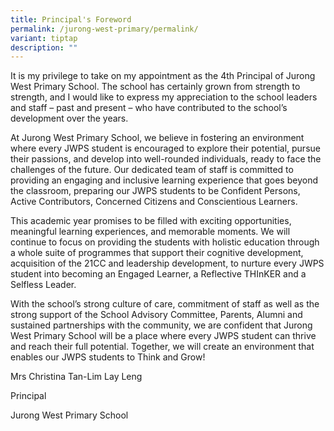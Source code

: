 ```yaml
---
title: Principal's Foreword
permalink: /jurong-west-primary/permalink/
variant: tiptap
description: ""
---
```

<p>It is my privilege to take on my appointment as the 4th Principal of Jurong
West Primary School. The school has certainly grown from strength to strength,
and I would like to express my appreciation to the school leaders and staff
– past and present – who have contributed to the school’s development over
the years.</p>
<p>At Jurong West Primary School, we believe in fostering an environment
where every JWPS student is encouraged to explore their potential, pursue
their passions, and develop into well-rounded individuals, ready to face
the challenges of the future. Our dedicated team of staff is committed
to providing an engaging and inclusive learning experience that goes beyond
the classroom, preparing our JWPS students to be Confident Persons, Active
Contributors, Concerned Citizens and Conscientious Learners.</p>
<p>This academic year promises to be filled with exciting opportunities,
meaningful learning experiences, and memorable moments. We will continue
to focus on providing the students with holistic education through a whole
suite of programmes that support their cognitive development, acquisition
of the 21CC and leadership development, to nurture every JWPS student into
becoming an Engaged Learner, a Reflective THInKER and a Selfless Leader.</p>
<p>With the school’s strong culture of care, commitment of staff as well
as the strong support of the School Advisory Committee, Parents, Alumni
and sustained partnerships with the community, we are confident that Jurong
West Primary School will be a place where every JWPS student can thrive
and reach their full potential. Together, we will create an environment
that enables our JWPS students to Think and Grow!</p>
<p>Mrs Christina Tan-Lim Lay Leng</p>
<p>Principal</p>
<p>Jurong West Primary School</p>
<p></p>